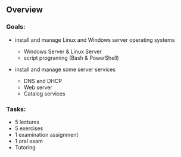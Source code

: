 ## Overview
### Goals:
* install and manage Linux and Windows server operating systems
  * Windows Server & Linux Server
  * script programing (Bash & PowerShell)

* install and manage some server services
  * DNS and DHCP
  * Web server
  * Catalog services

### Tasks:
* 5 lectures
* 5 exercises
* 1 examination assignment
* 1 oral exam
* Tutoring
